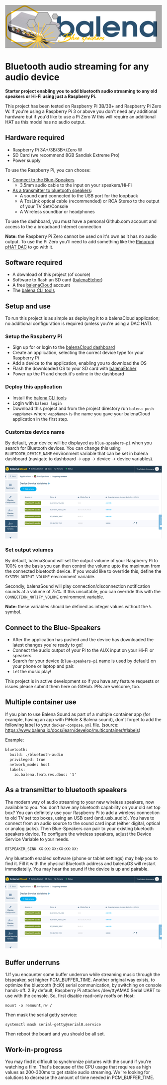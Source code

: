 ![](https://raw.githubusercontent.com/b23prodtm/balena-sound/development/images/balenaSound-logo.png)

# Bluetooth audio streaming for any audio device

**Starter project enabling you to add bluetooth audio streaming to any old speakers or Hi-Fi using just a Raspberry Pi.**

This project has been tested on Raspberry Pi 3B/3B+ and Raspberry Pi Zero W. If you're using a Raspberry Pi 3 or above you don't need any additional hardware but if you'd like to use a Pi Zero W this will require an additional HAT as this model has no audio output.

## Hardware required

* Raspberry Pi 3A+/3B/3B+/Zero W
* SD Card (we recommend 8GB Sandisk Extreme Pro)
* Power supply

To use the Raspberry Pi, you can choose:
<!-- toc -->
- [Connect to the Blue-Speakers](#Connect-to-the-Blue-Speakers)
  + 3.5mm audio cable to the input on your speakers/Hi-Fi
- [As a transmitter to bluetooth speakers](#As-a-transmitter-to-bluetooth-speakers):
  + A sound card connected to the USB port for the loopback
  + A TosLink optical cable (recommended) or RCA Stereo to the output of your TV Set/Console
  + A Wireless soundbar or headphones
<!-- tocstop -->
To use the dashboard, you must have a personal Github.com account and access to the a broadband Internet connection

**Note:** the Raspberry Pi Zero cannot be used on it's own as it has no audio output. To use the Pi Zero you'll need to add something like the [Pimoroni pHAT DAC](https://shop.pimoroni.com/products/phat-dac) to go with it.
## Software required

* A download of this project (of course)
* Software to flash an SD card ([balenaEtcher](https://balena.io/etcher))
* A free [balenaCloud](https://balena.io/cloud) account
* The [balena CLI tools](https://github.com/balena-io/balena-cli/blob/master/INSTALL.md)

## Setup and use

To run this project is as simple as deploying it to a balenaCloud application; no additional configuration is required (unless you're using a DAC HAT).

### Setup the Raspberry Pi

* Sign up for or login to the [balenaCloud dashboard](https://dashboard.balena-cloud.com)
* Create an application, selecting the correct device type for your Raspberry Pi
* Add a device to the application, enabling you to download the OS
* Flash the downloaded OS to your SD card with [balenaEtcher](https://balena.io/etcher)
* Power up the Pi and check it's online in the dashboard

### Deploy this application

* Install the [balena CLI tools](https://github.com/balena-io/balena-cli/blob/master/INSTALL.md)
* Login with `balena login`
* Download this project and from the project directory run `balena push <appName>` where `<appName>` is the name you gave your balenaCloud application in the first step.

### Customize device name

By default, your device will be displayed as `blue-speakers-pi` when you search for Bluetooth devices.
You can change this using `BLUETOOTH_DEVICE_NAME` environment variable that can be set in balena dashboard
(navigate to dashboard -> app -> device -> device variables).

![Setting the device name](images/device-name-config.png)

### Set output volumes

By default, balenaSound will set the output volume of your Raspberry Pi to 100% on the basis you can then control the volume upto the maximum from the connected bluetooth device. If you would like to override this, define the `SYSTEM_OUTPUT_VOLUME` environment variable.

Secondly, balenaSound will play connection/disconnection notification sounds at a volume of 75%. If this unsuitable, you can override this with the `CONNECTION_NOTIFY_VOLUME` environment variable.

**Note:** these variables should be defined as integer values without the `%` symbol.

## Connect to the Blue-Speakers

* After the application has pushed and the device has downloaded the latest changes you're ready to go!
* Connect the audio output of your Pi to the AUX input on your Hi-Fi or speakers
* Search for your device (`blue-speakers-pi` name is used by default) on your phone or laptop and pair.
* Let the music play!

This project is in active development so if you have any feature requests or issues please submit them here on GitHub. PRs are welcome, too.

## Multiple container use
If you plan to use Balena Sound as part of a multiple container app (for example, having an app with PiHole & Balena sound), don't forget to add the following label to your `docker-compose.yml` file. (source: https://www.balena.io/docs/learn/develop/multicontainer/#labels)

Example:
```
bluetooth:
  build: ./bluetooth-audio
  privileged: true
  network_mode: host
  labels:
    io.balena.features.dbus: '1'
```
## As a transmitter to bluetooth speakers
The modern way of audio streaming to your new wireless speakers, now available to you. You don't have any bluetooth capability on your old set top box?
You can definitely use your Raspberry Pi to add a wireless connection to old TV set top boxes, using an USB card (snd_usb_audio). You have to connect from an audio source to the sound card input (either digital, optical or analog jacks). Then Blue-Speakers can pair to your existing bluetooth speakers device. To configure the wireless speakers, adjust the Device Service Variable to your needs.

    BTSPEAKER_SINK XX:XX:XX:XX:XX:XX:

Any bluetooth enabled software (phone or tablet settings) may help you to find it. Fill it with the physical Bluetooth address and balenaOS will restart immediatelly. You may hear the sound if the device is up and pairable.

![Setting the device speaker address](https://raw.githubusercontent.com/b23prodtm/balena-sound/development/images/device-name-config.png)

## Buffer underruns
  1.If you encounter some buffer underrun while streaming music through the btspeaker, set higher PCM_BUFFER_TIME.
Another original way exists, to optimize the bluetooth (hci0) serial communication, by switching on console hands-off.
  2.By default, Raspberry Pi attaches /dev/ttyAMA0 Serial UART to use with the console.
So, first disable read-only rootfs on Host:

    mount -o remount,rw /

Then mask the serial getty service:

    systemctl mask serial-getty@serial0.service

Then reboot the board and you should be all set.

## Work-in-progress
You may find it difficult to synchronize pictures with the sound if you're watching a film. That's because of the CPU usage that requires as high values as 200-300ms to get stable audio streaming. We 're looking for solutions to decrease the amount of time needed in PCM_BUFFER_TIME.
